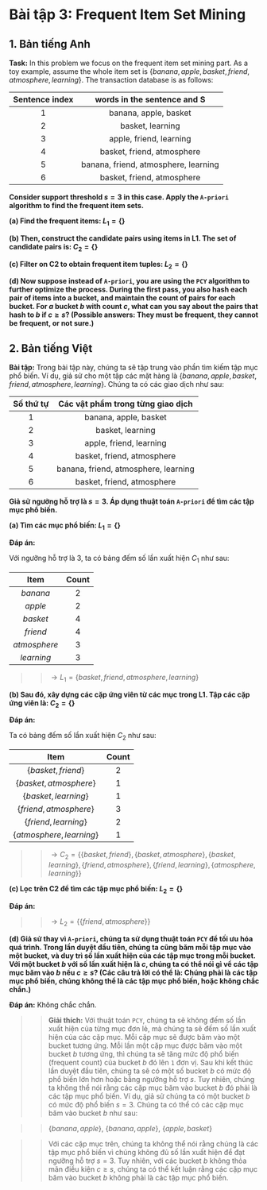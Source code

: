 # **Bài tập 3: Frequent Item Set Mining**

## **1. Bản tiếng Anh**

**Task:** In this problem we focus on the frequent item set mining part. As a toy example, assume the whole item set is $\{banana, apple, basket, friend, atmosphere, learning\}$. The transaction database is as follows:

|Sentence index|words in the sentence and S|
|:-:|:-:|
|1|banana, apple, basket|
|2|basket, learning|
|3|apple, friend, learning|
|4|basket, friend, atmosphere|
|5|banana, friend, atmosphere, learning|
|6|basket, friend, atmosphere|

**Consider support threshold $s = 3$ in this case. Apply the `A-priori` algorithm to find the frequent item sets.**

**(a) Find the frequent items: $L_1 = \{\}$**

**(b) Then, construct the candidate pairs using items in L1. The set of candidate pairs is: $C_2 = \{\}$**

**(c) Filter on C2 to obtain frequent item tuples: $L_2 = \{\}$**

**(d) Now suppose instead of `A-priori`, you are using the `PCY` algorithm to further optimize the process. During the first pass, you also hash each pair of items into a bucket, and maintain the count of pairs for each bucket. For $a$ bucket $b$ with count $c$, what can you say about the pairs that hash to $b$ if $c ≥ s$? (Possible answers: They must be frequent, they cannot be frequent, or not sure.)**

## **2. Bản tiếng Việt**

**Bài tập:** Trong bài tập này, chúng ta sẽ tập trung vào phần tìm kiếm tập mục phổ biến. Ví dụ, giả sử cho một tập các mặt hàng là $\{banana, apple, basket, friend, atmosphere, learning\}$. Chúng ta có các giao dịch như sau:

|Số thứ tự|Các vật phẩm trong từng giao dịch|
|:-:|:-:|
|1|banana, apple, basket|
|2|basket, learning|
|3|apple, friend, learning|
|4|basket, friend, atmosphere|
|5|banana, friend, atmosphere, learning|
|6|basket, friend, atmosphere|

**Giả sử ngưỡng hỗ trợ là $s = 3$. Áp dụng thuật toán `A-priori` để tìm các tập mục phổ biến.**

**(a) Tìm các mục phổ biến: $L_1 = \{\}$**

**Đáp án:**

Với ngưỡng hỗ trợ là 3, ta có bảng đếm số lần xuất hiện $C_1$ như sau:

|Item|Count|
|:-:|:-:|
|$banana$|2|
|$apple$|2|
|$basket$|4|
|$friend$|4|
|$atmosphere$|3|
|$learning$|3|

>> $\rightarrow L_1 = \{basket, friend, atmosphere, learning\}$


**(b) Sau đó, xây dựng các cặp ứng viên từ các mục trong L1. Tập các cặp ứng viên là: $C_2 = \{\}$**

**Đáp án:**

Ta có bảng đếm số lần xuất hiện $C_2$ như sau:

|Item|Count|
|:-:|:-:|
|$\{basket, friend\}$|2|
|$\{basket, atmosphere\}$|1|
|$\{basket, learning\}$|1|
|$\{friend, atmosphere\}$|3|
|$\{friend, learning\}$|2|
|$\{atmosphere, learning\}$|1|

>> $\rightarrow C_2 = \{\{basket, friend\}, \{basket, atmosphere\}, \{basket, learning\}, \{friend, atmosphere\}, \{friend, learning\}, \{atmosphere, learning\}\}$

**(c) Lọc trên C2 để tìm các tập mục phổ biến: $L_2 = \{\}$**

**Đáp án:**

>> $\rightarrow L_2 = \{\{friend, atmosphere\}\}$

**(d) Giả sử thay vì `A-priori`, chúng ta sử dụng thuật toán `PCY` để tối ưu hóa quá trình. Trong lần duyệt đầu tiên, chúng ta cũng băm mỗi tập mục vào một bucket, và duy trì số lần xuất hiện của các tập mục trong mỗi bucket. Với một bucket $b$ với số lần xuất hiện là $c$, chúng ta có thể nói gì về các tập mục băm vào $b$ nếu $c ≥ s$? (Các câu trả lời có thể là: Chúng phải là các tập mục phổ biến, chúng không thể là các tập mục phổ biến, hoặc không chắc chắn.)**

**Đáp án:** Không chắc chắn.

>>**Giải thích:** Với thuật toán `PCY`, chúng ta sẽ không đếm số lần xuất hiện của từng mục đơn lẻ, mà chúng ta sẽ đếm số lần xuất hiện của các cặp mục. Mỗi cặp mục sẽ được băm vào một bucket tương ứng. Mỗi lần một cặp mục được băm vào một bucket $b$ tương ứng, thì chúng ta sẽ tăng mức độ phổ biến (frequent count) của bucket $b$ đó lên `1` đơn vị. Sau khi kết thúc lần duyệt đầu tiên, chúng ta sẽ có một số bucket $b$ có mức độ phổ biến lớn hơn hoặc bằng ngưỡng hỗ trợ $s$. Tuy nhiên, chúng ta không thể nói rằng các cặp mục băm vào bucket $b$ đó phải là các tập mục phổ biến. Ví dụ, giả sử chúng ta có một bucket $b$ có mức độ phổ biến $s=3$. Chúng ta có thể có các cặp mục băm vào bucket $b$ như sau: 

>>$\{banana, apple\}$, $\{banana, apple\}$, $\{apple, basket\}$

>>Với các cặp mục trên, chúng ta không thể nói rằng chúng là các tập mục phổ biến vì chúng không đủ số lần xuất hiện để đạt ngưỡng hỗ trợ $s = 3$. Tuy nhiên, với các bucket $b$ không thỏa mãn điều kiện $c ≥ s$, chúng ta có thể kết luận rằng các cặp mục băm vào bucket $b$ không phải là các tập mục phổ biến.





